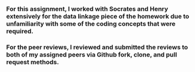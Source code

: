 ### For this assignment, I worked with Socrates and Henry extensively for the data linkage piece of the homework due to unfamiliarity with some of the coding concepts that were required. 

### For the peer reviews, I reviewed and submitted the reviews to both of my assigned peers via Github fork, clone, and pull request methods.
